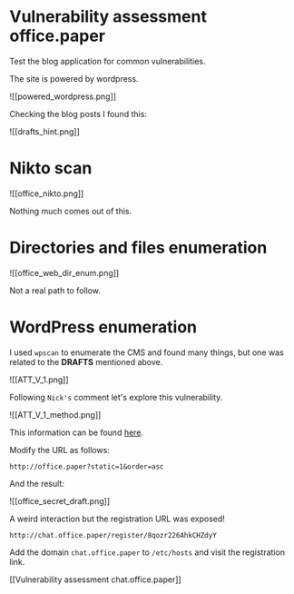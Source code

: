 # Vulnerability assessment office.paper

Test the blog application for common vulnerabilities.

The site is powered by wordpress. 

![[powered_wordpress.png]]

Checking the blog posts I found this:

![[drafts_hint.png]]


# Nikto scan

![[office_nikto.png]]

Nothing much comes out of this.

# Directories and files enumeration

![[office_web_dir_enum.png]]

Not a real path to follow.

# WordPress enumeration

I used `wpscan` to enumerate the CMS and found many things, but one was related to the **DRAFTS** mentioned above.

![[ATT_V_1.png]]

Following `Nick's`  comment let's explore this vulnerability.

![[ATT_V_1_method.png]]

This information can be found [here](https://www.exploit-db.com/exploits/47690).

Modify the URL as follows:

`http://office.paper?static=1&order=asc`

And the result:

![[office_secret_draft.png]]

A weird interaction but the registration URL was exposed!

`http://chat.office.paper/register/8qozr226AhkCHZdyY`

Add the domain `chat.office.paper` to `/etc/hosts` and visit the registration link.

[[Vulnerability assessment chat.office.paper]]








